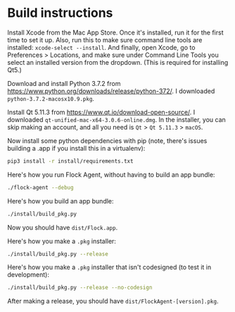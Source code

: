 # Build instructions

Install Xcode from the Mac App Store. Once it's installed, run it for the first time to set it up. Also, run this to make sure command line tools are installed: `xcode-select --install`. And finally, open Xcode, go to Preferences > Locations, and make sure under Command Line Tools you select an installed version from the dropdown. (This is required for installing Qt5.)

Download and install Python 3.7.2 from https://www.python.org/downloads/release/python-372/. I downloaded `python-3.7.2-macosx10.9.pkg`.

Install Qt 5.11.3 from https://www.qt.io/download-open-source/. I downloaded `qt-unified-mac-x64-3.0.6-online.dmg`. In the installer, you can skip making an account, and all you need is `Qt` > `Qt 5.11.3` > `macOS`.

Now install some python dependencies with pip (note, there's issues building a .app if you install this in a virtualenv):

```sh
pip3 install -r install/requirements.txt
```

Here's how you run Flock Agent, without having to build an app bundle:

```sh
./flock-agent --debug
```

Here's how you build an app bundle:

```sh
./install/build_pkg.py
```

Now you should have `dist/Flock.app`.

Here's how you make a `.pkg` installer:

```sh
./install/build_pkg.py --release
```

Here's how you make a `.pkg` installer that isn't codesigned (to test it in development):

```sh
./install/build_pkg.py --release --no-codesign
```

After making a release, you should have `dist/FlockAgent-[version].pkg`.
